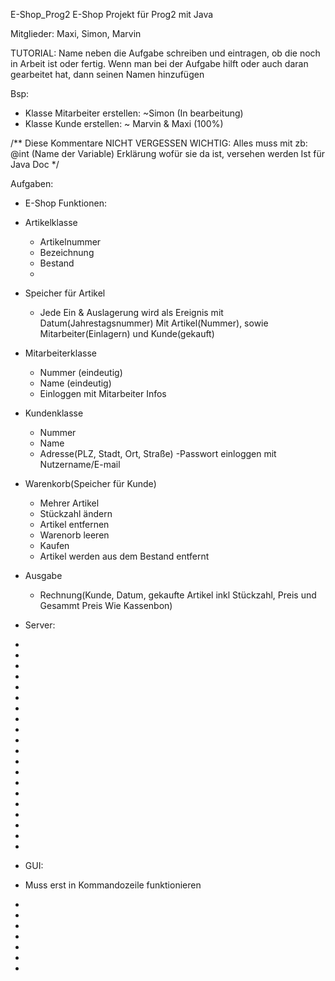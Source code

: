  E-Shop_Prog2
 E-Shop Projekt für Prog2 mit Java

Mitglieder: Maxi, Simon, Marvin

TUTORIAL:
Name neben die Aufgabe schreiben und eintragen, ob die noch in Arbeit ist oder fertig.
Wenn man bei der Aufgabe hilft oder auch daran gearbeitet hat, dann seinen Namen hinzufügen

Bsp:
- Klasse Mitarbeiter erstellen: ~Simon (In bearbeitung)
- Klasse Kunde erstellen: ~ Marvin & Maxi (100%)

/**
  Diese Kommentare NICHT VERGESSEN
  WICHTIG: 
  Alles muss mit zb: @int (Name der Variable) Erklärung wofür sie da ist, versehen werden
  Ist für Java Doc
*/

Aufgaben:
- E-Shop Funktionen:
- Artikelklasse
  - Artikelnummer
  - Bezeichnung
  - Bestand
  - 
- Speicher für Artikel
  - Jede Ein & Auslagerung wird als Ereignis mit Datum(Jahrestagsnummer) Mit Artikel(Nummer), sowie Mitarbeiter(Einlagern) und Kunde(gekauft)
- Mitarbeiterklasse
  - Nummer (eindeutig)
  - Name (eindeutig)
  - Einloggen mit Mitarbeiter Infos

- Kundenklasse 
  - Nummer
  - Name
  - Adresse(PLZ, Stadt, Ort, Straße)
  -Passwort einloggen mit Nutzername/E-mail

- Warenkorb(Speicher für Kunde)
  - Mehrer Artikel
  - Stückzahl ändern
  - Artikel entfernen
  - Warenorb leeren
  - Kaufen
  - Artikel werden aus dem Bestand entfernt

- Ausgabe
  - Rechnung(Kunde, Datum, gekaufte Artikel inkl Stückzahl, Preis und Gesammt Preis Wie Kassenbon)

- Server:
-
-
-
-
-
-
-
-
-
-
-
-
-
-
-
-
-
-
-
-
- GUI:
- Muss erst in Kommandozeile funktionieren
-
-
-
-
-
-
-


